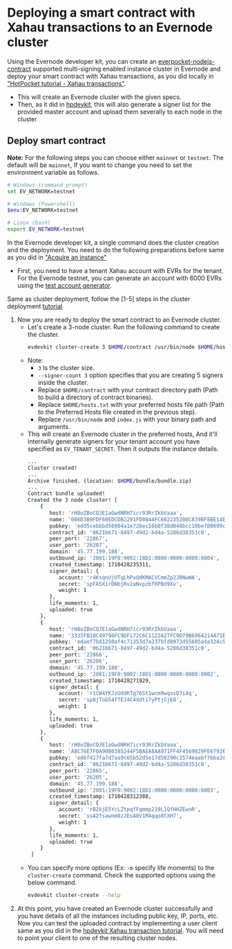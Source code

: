 # Deploying a smart contract with Xahau transactions to an Evernode cluster

Using the Evernode developer kit, you can create an [everpocket-nodejs-contract](https://www.npmjs.com/package/everpocket-nodejs-contract) supported multi-signing enabled instance cluster in Evernode and deploy your smart contract with Xahau transactions, as you did locally in ["HotPocket tutorial - Xahau transactions"](../../hotpocket/tutorials/multisig.md).

- This will create an Evernode cluster with the given specs.
- Then, as it did in [hpdevkit](../../hotpocket/hpdevkit/overview.md), this will also generate a signer list for the provided master account and upload them severally to each node in the cluster 

## Deploy smart contract

**Note:** For the following steps you can choose either `mainnet` or `testnet`. The default will be `mainnet`, If you want to change you need to set the environment variable as follows.
```bash
# Windows (command prompt)
set EV_NETWORK=testnet

# Windows (Powershell)
$env:EV_NETWORK=testnet

# Linux (bash)
export EV_NETWORK=testnet
``` 

In the Evernode developer kit, a single command does the cluster creation and the deployment. You need to do the following preparations before same as you did in ["Acquire an instance"](./deploy-single.md#acquire-an-instance)

- First, you need to have a tenant Xahau account with EVRs for the tenant. For the Evernode testnet, you can generate an account with 6000 EVRs using the [test account generator](../../../assets/test-account-generator.zip).

Same as cluster deployment, follow the [1-5] steps in the cluster deployment [tutorial](deploy-cluster.md#deploy-smart-contract)

1. Now you are ready to deploy the smart contract to an Evernode cluster.
   - Let's create a 3-node cluster. Run the following command to create the cluster.
     ```bash
     evdevkit cluster-create 3 $HOME/contract /usr/bin/node $HOME/hosts.txt -a index.js --signer-count 3
     ```
   - Note:
     - `3` Is the cluster size.
     - `--signer-count 3` option specifies that you are creating 5 signers inside the cluster.
     - Replace `$HOME/contract` with your contract directory path (Path to build a directory of contract binaries).
     - Replace `$HOME/hosts.txt` with your preferred hosts file path (Path to the Preferred Hosts file created in the previous step).
     - Replace `/usr/bin/node` and `index.js` with your binary path and arguments.
   - This will create an Evernode cluster in the preferred hosts, And it'll internally generate signers for your tenant account you have specified as `EV_TENANT_SECRET`. Then it outputs the instance details.
     ```bash
     ...
     Cluster created!
     ...
     Archive finished. (location: $HOME/bundle/bundle.zip)
     ...
     Contract bundle uploaded!
     Created the 3 node cluster! [
         {
            host: 'rH8oZBoCQJE1aGwdNRH7icr93RrZkbVaaa',
            name: '086D3B9FDF60EDCDB2291FD0844FC602235200C839BF8BE14EA91BA82A2B105B',
            pubkey: 'edd5cebbbd56984a1e728ec16b0f38d048bcc10bef00699c3db0b7b6440f10c1e2',
            contract_id: '0621b671-8497-49d2-bd4a-5286d38351c0',
            peer_port: '22867',
            user_port: '26207',
            domain: '45.77.199.188',
            outbound_ip: '2001:19F0:9002:18D1:0000:0000:0000:0004',
            created_timestamp: 1710428235311,
            signer_detail: {
               account: 'r4KsqnUjUTqLhPxQdKMACVCmmZp2JRNwWA',
               secret: 'spFA5X1rDNbjRv2aNvpzbfRPBd9Xv',
               weight: 1
            },
            life_moments: 1,
            uploaded: true
         },
         {
            host: 'rH8oZBoCQJE1aGwdNRH7icr93RrZkbVaaa',
            name: '3335FB10C49796FC9DF172C6C1122A27FC9D79B6964214A71EFE06C51AB59911',
            pubkey: 'edaef7bd1250af4c71353d7a237bfd8973d55605a4a324c9881870341c96ac574c',
            contract_id: '0621b671-8497-49d2-bd4a-5286d38351c0',
            peer_port: '22866',
            user_port: '26206',
            domain: '45.77.199.188',
            outbound_ip: '2001:19F0:9002:18D1:0000:0000:0000:0002',
            created_timestamp: 1710428271929,
            signer_detail: {
               account: 'r1CW4YKJzUddKTg76St1wcm9wqxsD7iAq',
               secret: 'sp8jToG54fTEJ4C4Xdti7yPtjSjE8',
               weight: 1
            },
            life_moments: 1,
            uploaded: true
         },
         {
            host: 'rH8oZBoCQJE1aGwdNRH7icr93RrZkbVaaa',
            name: 'A8C76E7F0A90B0385244F5BAEA8AA971FF4F4569029FE67926EBC4983B9A88F5',
            pubkey: 'ed6f417fa7d7aa9c65b52d5e17d50290c1574eaabf7bba2dcd2d7dbf93adc83ee0',
            contract_id: '0621b671-8497-49d2-bd4a-5286d38351c0',
            peer_port: '22865',
            user_port: '26205',
            domain: '45.77.199.188',
            outbound_ip: '2001:19F0:9002:18D1:0000:0000:0000:0003',
            created_timestamp: 1710428312388,
            signer_detail: {
               account: 'rB2kjE5YcLZtpqfFqmmp219L1QfHHZEwnR',
               secret: 'ssA2fsawnm8zJEsA8V1M4qqo8tXH7',
               weight: 1
            },
            life_moments: 1,
            uploaded: true
         }
      ]
     ```
   - You can specify more options (Ex: `-m` specify life moments) to the `cluster-create` command. Check the supported options using the below command.
     ```bash
     evdevkit cluster-create --help
     ```
2. At this point, you have created an Evernode cluster successfully and you have details of all the instances including public key, IP, ports, etc. Now you can test the uploaded contract by implementing a user client same as you did in the [hpdevkit Xahau transaction tutorial](../../hotpocket/tutorials/multisig.md#testing-the-client). You will need to point your client to one of the resulting cluster nodes.
